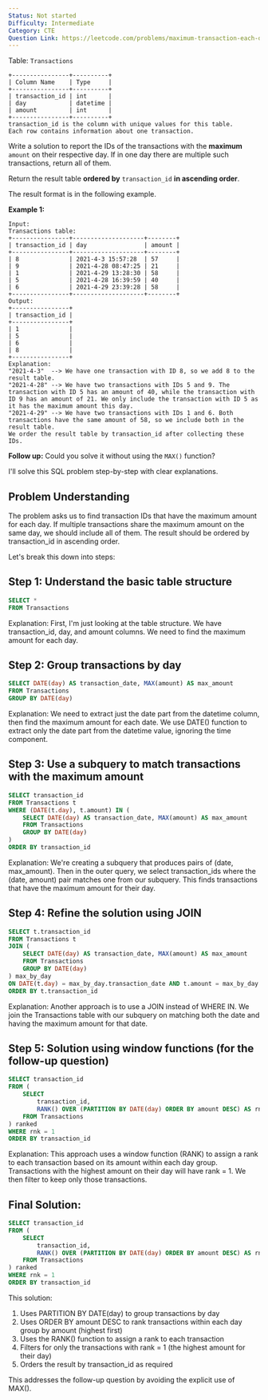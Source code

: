 ```yaml
---
Status: Not started
Difficulty: Intermediate
Category: CTE
Question Link: https://leetcode.com/problems/maximum-transaction-each-day
---
```

Table: `Transactions`

```Plain
+----------------+----------+
| Column Name    | Type     |
+----------------+----------+
| transaction_id | int      |
| day            | datetime |
| amount         | int      |
+----------------+----------+
transaction_id is the column with unique values for this table.
Each row contains information about one transaction.
```

Write a solution to report the IDs of the transactions with the **maximum** `amount` on their respective day. If in one day there are multiple such transactions, return all of them.

Return the result table **ordered by** `transaction_id` **in ascending order**.

The result format is in the following example.

**Example 1:**

```Plain
Input:
Transactions table:
+----------------+--------------------+--------+
| transaction_id | day                | amount |
+----------------+--------------------+--------+
| 8              | 2021-4-3 15:57:28  | 57     |
| 9              | 2021-4-28 08:47:25 | 21     |
| 1              | 2021-4-29 13:28:30 | 58     |
| 5              | 2021-4-28 16:39:59 | 40     |
| 6              | 2021-4-29 23:39:28 | 58     |
+----------------+--------------------+--------+
Output:
+----------------+
| transaction_id |
+----------------+
| 1              |
| 5              |
| 6              |
| 8              |
+----------------+
Explanation:
"2021-4-3"  --> We have one transaction with ID 8, so we add 8 to the result table.
"2021-4-28" --> We have two transactions with IDs 5 and 9. The transaction with ID 5 has an amount of 40, while the transaction with ID 9 has an amount of 21. We only include the transaction with ID 5 as it has the maximum amount this day.
"2021-4-29" --> We have two transactions with IDs 1 and 6. Both transactions have the same amount of 58, so we include both in the result table.
We order the result table by transaction_id after collecting these IDs.
```

**Follow up:** Could you solve it without using the `MAX()` function?

  

I'll solve this SQL problem step-by-step with clear explanations.

## Problem Understanding

The problem asks us to find transaction IDs that have the maximum amount for each day. If multiple transactions share the maximum amount on the same day, we should include all of them. The result should be ordered by transaction_id in ascending order.

Let's break this down into steps:

## Step 1: Understand the basic table structure

```SQL
SELECT *
FROM Transactions
```

Explanation: First, I'm just looking at the table structure. We have transaction_id, day, and amount columns. We need to find the maximum amount for each day.

## Step 2: Group transactions by day

```SQL
SELECT DATE(day) AS transaction_date, MAX(amount) AS max_amount
FROM Transactions
GROUP BY DATE(day)
```

Explanation: We need to extract just the date part from the datetime column, then find the maximum amount for each date. We use DATE() function to extract only the date part from the datetime value, ignoring the time component.

## Step 3: Use a subquery to match transactions with the maximum amount

```SQL
SELECT transaction_id
FROM Transactions t
WHERE (DATE(t.day), t.amount) IN (
    SELECT DATE(day) AS transaction_date, MAX(amount) AS max_amount
    FROM Transactions
    GROUP BY DATE(day)
)
ORDER BY transaction_id
```

Explanation: We're creating a subquery that produces pairs of (date, max_amount). Then in the outer query, we select transaction_ids where the (date, amount) pair matches one from our subquery. This finds transactions that have the maximum amount for their day.

## Step 4: Refine the solution using JOIN

```SQL
SELECT t.transaction_id
FROM Transactions t
JOIN (
    SELECT DATE(day) AS transaction_date, MAX(amount) AS max_amount
    FROM Transactions
    GROUP BY DATE(day)
) max_by_day
ON DATE(t.day) = max_by_day.transaction_date AND t.amount = max_by_day.max_amount
ORDER BY t.transaction_id
```

Explanation: Another approach is to use a JOIN instead of WHERE IN. We join the Transactions table with our subquery on matching both the date and having the maximum amount for that date.

## Step 5: Solution using window functions (for the follow-up question)

```SQL
SELECT transaction_id
FROM (
    SELECT
        transaction_id,
        RANK() OVER (PARTITION BY DATE(day) ORDER BY amount DESC) AS rnk
    FROM Transactions
) ranked
WHERE rnk = 1
ORDER BY transaction_id
```

Explanation: This approach uses a window function (RANK) to assign a rank to each transaction based on its amount within each day group. Transactions with the highest amount on their day will have rank = 1. We then filter to keep only those transactions.

## Final Solution:

```SQL
SELECT transaction_id
FROM (
    SELECT
        transaction_id,
        RANK() OVER (PARTITION BY DATE(day) ORDER BY amount DESC) AS rnk
    FROM Transactions
) ranked
WHERE rnk = 1
ORDER BY transaction_id
```

This solution:

1. Uses PARTITION BY DATE(day) to group transactions by day
2. Uses ORDER BY amount DESC to rank transactions within each day group by amount (highest first)
3. Uses the RANK() function to assign a rank to each transaction
4. Filters for only the transactions with rank = 1 (the highest amount for their day)
5. Orders the result by transaction_id as required

This addresses the follow-up question by avoiding the explicit use of MAX().
